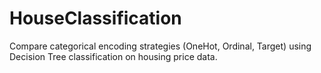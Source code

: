# HouseClassification
 Compare categorical encoding strategies (OneHot, Ordinal, Target) using Decision Tree classification on housing price data.
